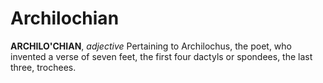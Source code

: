# Archilochian

**ARCHILO'CHIAN**, _adjective_ Pertaining to Archilochus, the poet, who invented a verse of seven feet, the first four dactyls or spondees, the last three, trochees.